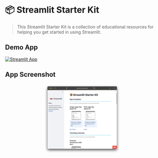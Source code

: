 # 📦 Streamlit Starter Kit

> This Streamlit Starter Kit is a collection of educational resources for helping you get started in using Streamlit.

## Demo App

[![Streamlit App](https://static.streamlit.io/badges/streamlit_badge_black_white.svg)](https://starter-kit.streamlit.app/)

## App Screenshot

<p align="center">
  <img src="./static/streamlit-starter-kit-screenshot.png" width="50%">
</p>
